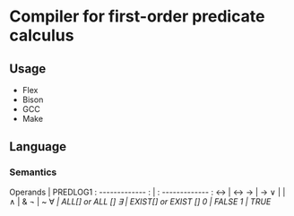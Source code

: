 <!--Copyright Andrik Seeger 2022-->

# Compiler for first-order predicate calculus



## Usage

* Flex 
* Bison
* GCC
* Make

## Language
### Semantics
Operands  | PREDLOG1
: ------------- : | : ------------- :
↔  | <->
→  | ->
∨  | |
∧  | &
¬  | ~
∀<var>  | ALL[<var>] or ALL [<var>]
∃<var>  | EXIST[<var>] or EXIST [<var>]
0  | FALSE
1  | TRUE
